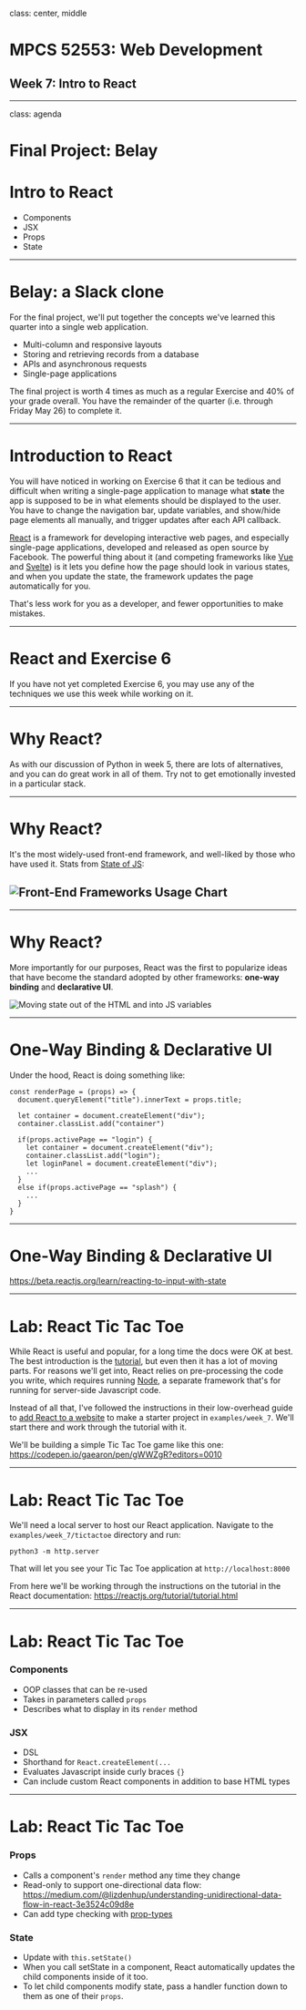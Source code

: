 class: center, middle

# MPCS 52553: Web Development

## Week 7: Intro to React

---

class: agenda

# Final Project: Belay

# Intro to React

- Components
- JSX
- Props
- State

---

# Belay: a Slack clone

For the final project, we'll put together the concepts we've learned this
quarter into a single web application.

- Multi-column and responsive layouts
- Storing and retrieving records from a database
- APIs and asynchronous requests
- Single-page applications

The final project is worth 4 times as much as a regular Exercise and 40% of your
grade overall. You have the remainder of the quarter (i.e. through Friday
May 26) to complete it.

---

# Introduction to React

You will have noticed in working on Exercise 6 that it can be tedious and
difficult when writing a single-page application to manage what **state** the
app is supposed to be in what elements should be displayed to the user. You have
to change the navigation bar, update variables, and show/hide page elements all
manually, and trigger updates after each API callback.

[React](https://reactjs.org/) is a framework for developing interactive web
pages, and especially single-page applications, developed and released as open
source by Facebook. The powerful thing about it (and competing frameworks like
[Vue](https://vuejs.org/) and [Svelte](https://svelte.dev/)) is it lets you
define how the page should look in various states, and when you update the
state, the framework updates the page automatically for you.

That's less work for you as a developer, and fewer opportunities to make
mistakes.

---

# React and Exercise 6

If you have not yet completed Exercise 6, you may use any of the techniques we
use this week while working on it.

---

# Why React?

As with our discussion of Python in week 5, there are lots of alternatives, and
you can do great work in all of them. Try not to get emotionally invested in a
particular stack.

---

# Why React?

It's the most widely-used front-end framework, and well-liked by those who have
used it. Stats from
[State of JS](https://2022.stateofjs.com/en-US/libraries/front-end-frameworks/):

## ![Front-End Frameworks Usage Chart](images/frontend-frameworks.png)

---

# Why React?

More importantly for our purposes, React was the first to popularize ideas that
have become the standard adopted by other frameworks: **one-way binding** and
**declarative UI**.

![Moving state out of the HTML and into JS variables](images/one_state.png)

---

# One-Way Binding & Declarative UI

Under the hood, React is doing something like:

    const renderPage = (props) => {
      document.queryElement("title").innerText = props.title;

      let container = document.createElement("div");
      container.classList.add("container")

      if(props.activePage == "login") {
        let container = document.createElement("div");
        container.classList.add("login");
        let loginPanel = document.createElement("div");
        ...
      }
      else if(props.activePage == "splash") {
        ...
      }
    }

---

# One-Way Binding & Declarative UI

https://beta.reactjs.org/learn/reacting-to-input-with-state

---

# Lab: React Tic Tac Toe

While React is useful and popular, for a long time the docs were OK at best. The
best introduction is the [tutorial](https://reactjs.org/tutorial/tutorial.html),
but even then it has a lot of moving parts. For reasons we'll get into, React
relies on pre-processing the code you write, which requires running
[Node](https://nodejs.org/en/), a separate framework that's for running for
server-side Javascript code.

Instead of all that, I've followed the instructions in their low-overhead guide
to
[add React to a website](https://reactjs.org/docs/add-react-to-a-website.html)
to make a starter project in `examples/week_7`. We'll start there and work
through the tutorial with it.

We'll be building a simple Tic Tac Toe game like this one:
https://codepen.io/gaearon/pen/gWWZgR?editors=0010

---

# Lab: React Tic Tac Toe

We'll need a local server to host our React application. Navigate to the
`examples/week_7/tictactoe` directory and run:

`python3 -m http.server`

That will let you see your Tic Tac Toe application at `http://localhost:8000`

From here we'll be working through the instructions on the tutorial in the React
documentation: https://reactjs.org/tutorial/tutorial.html

---

# Lab: React Tic Tac Toe

### Components

- OOP classes that can be re-used
- Takes in parameters called `props`
- Describes what to display in its `render` method

### JSX

- DSL
- Shorthand for `React.createElement(...`
- Evaluates Javascript inside curly braces `{}`
- Can include custom React components in addition to base HTML types

---

# Lab: React Tic Tac Toe

### Props

- Calls a component's `render` method any time they change
- Read-only to support one-directional data flow:
  https://medium.com/@lizdenhup/understanding-unidirectional-data-flow-in-react-3e3524c09d8e
- Can add type checking with
  [prop-types](https://www.npmjs.com/package/prop-types)

### State

- Update with `this.setState()`
- When you call setState in a component, React automatically updates the child
  components inside of it too.
- To let child components modify state, pass a handler function down to them as
  one of their `props`.
